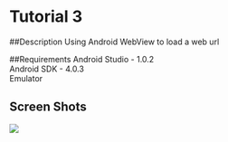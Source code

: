 # Tutorial 3

##Description
Using Android WebView to load a web url

##Requirements
Android Studio - 1.0.2  <br>
Android SDK - 4.0.3 <br>
Emulator <br>

## Screen Shots

<img src="https://raw.github.com/pradyumnad/CS560-T3/master/screen1.png"><br>
